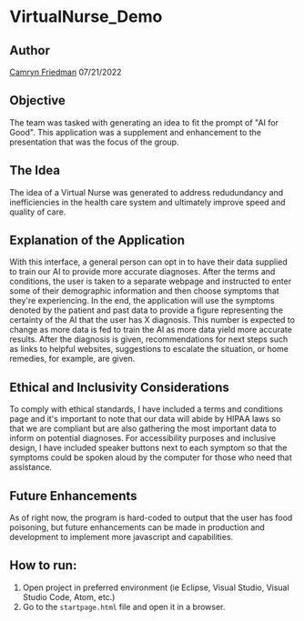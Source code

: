 # VirtualNurse_Demo

## Author
[Camryn Friedman](https://www.github.com/CamrynFriedman)
07/21/2022

## Objective 
The team was tasked with generating an idea to fit the prompt of "AI for Good". This application was a supplement and enhancement to the presentation that was the focus of the group. 

## The Idea
The idea of a Virtual Nurse was generated to address redudundancy and inefficiencies in the health care system and ultimately improve speed and quality of care.

## Explanation of the Application
With this interface, a general person can opt in to have their data supplied to train our AI to provide more accurate diagnoses. After the terms and conditions, the user is taken to a separate webpage and instructed to enter some of their demographic information and then choose symptoms that they're experiencing. In the end, the application will use the symptoms denoted by the patient and past data to provide a figure representing the certainty of the AI that the user has X diagnosis. This number is expected to change as more data is fed to train the AI as more data yield more accurate results. After the diagnosis is given, recommendations for next steps such as links to helpful websites, suggestions to escalate the situation, or home remedies, for example, are given. 

## Ethical and Inclusivity Considerations
To comply with ethical standards, I have included a terms and conditions page and it's important to note that our data will abide by HIPAA laws so that we are compliant but are also gathering the most important data to inform on potential diagnoses. 
For accessibility purposes and inclusive design, I have included speaker buttons next to each symptom so that the symptoms could be spoken aloud by the computer for those who need that assistance.

## Future Enhancements
As of right now, the program is hard-coded to output that the user has food poisoning, but future enhancements can be made in production and development to implement more javascript and capabilities.

## How to run:
1. Open project in preferred environment (ie Eclipse, Visual Studio, Visual Studio Code, Atom, etc.)
2. Go to the `startpage.html` file and open it in a browser.
